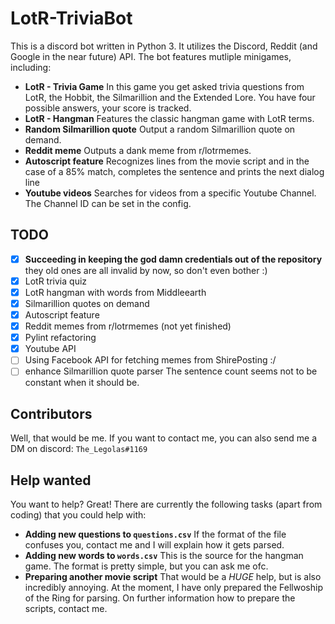 # LotR-TriviaBot
This is a discord bot written in Python 3.
It utilizes the Discord, Reddit (and Google in the near future) API.
The bot features mutliple minigames, including:
* **LotR - Trivia Game**
In this game you get asked trivia questions from LotR, the Hobbit, the Silmarillion and the Extended Lore. You have four possible answers, your score is tracked.
* **LotR - Hangman**
Features the classic hangman game with LotR terms.
* **Random Silmarillion quote**
Output a random Silmarillion quote on demand.
* **Reddit meme**
Outputs a dank meme from r/lotrmemes.
* **Autoscript feature**
Recognizes lines from the movie script and in the case of a 85% match, completes the sentence and prints the next dialog line
* **Youtube videos**
Searches for videos from a specific Youtube Channel.
The Channel ID can be set in the config.

## TODO
- [x] **Succeeding in keeping the god damn credentials out of the repository**
they old ones are all invalid by now, so don't even bother :)
- [x] LotR trivia quiz
- [x] LotR hangman with words from Middleearth
- [x] Silmarillion quotes on demand
- [x] Autoscript feature
- [X] Reddit memes from r/lotrmemes (not yet finished)
- [x] Pylint refactoring
- [X] Youtube API
- [ ] Using Facebook API for fetching memes from ShirePosting :/
- [ ] enhance Silmarillion quote parser
The sentence count seems not to be constant when it should be.

## Contributors
Well, that would be me. If you want to contact me,
you can also send me a DM on discord: `The_Legolas#1169`

## Help wanted
You want to help? Great! There are currently the following tasks (apart from coding) that you could help with:
* **Adding new questions to `questions.csv`** If the format of the file confuses you, contact me and I will explain how it gets parsed.
* **Adding new words to `words.csv`** This is the source for the hangman game. The format is pretty simple, but you can ask me ofc.
* **Preparing another movie script** That would be a *HUGE* help, but is also incredibly annoying. At the moment, I have only prepared the Fellwoship of the Ring for parsing. On further information how to prepare the scripts, contact me.